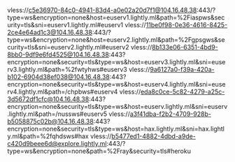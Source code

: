 vless://c5e36970-84c0-4941-83d4-a0e02a20d7f1@104.16.48.38:443/?type=ws&encryption=none&host=euserv1.lightly.ml&path=%2Fiaspws&security=tls&sni=euserv1.lightly.ml#euserv1
vless://11be0f98-0e36-4616-8425-2ce4e64ad1c3@104.16.48.38:443/?type=ws&encryption=none&host=euserv2.lightly.ml&path=%2Fgpsgws&security=tls&sni=euserv2.lightly.ml#euserv2
vless://8b133e06-6351-4bd9-8bb0-9df9e6fd4525@104.16.48.38:443?encryption=none&security=tls&type=ws&host=euserv3.lightly.ml&sni=euserv3.lightly.ml&path=%2fwtyhws#euserv3
vless://9a6127a0-f39a-420a-b102-6904d38ef038@104.16.48.38:443?encryption=none&security=tls&type=ws&host=euserv4.lightly.ml&sni=euserv4.lightly.ml&path=/chpbws#euserv4
vless://eda8c0ce-5c82-4279-a25c-3d5672df1cfc@104.16.48.38:443?encryption=none&security=tls&type=ws&host=euserv.lightly.ml&sni=euserv.lightly.ml&path=/nussws#euserv5
vless://a3f41dba-f2b2-4709-928b-b5058875c02b@104.16.48.38:443?encryption=none&security=tls&type=ws&host=hax.lightly.ml&sni=hax.lightly.ml&path=%2fqhdsws#hax
vless://b5477ed1-4882-4dbd-a9de-c420d9beee6d@explore.lightly.ml:443/?type=ws&encryption=none&path=%2Fray&security=tls#heroku